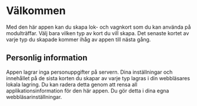 ﻿# Välkommen
Med den här appen kan du skapa lok- och vagnkort som du kan använda på modulträffar.
Välj bara vilken typ av kort du vill skapa.
Det senaste kortet av varje typ du skapade kommer ihåg av appen till nästa gång.

## Personlig information
Appen lagrar inga personuppgifter på servern.
Dina inställningar och innehållet på de sista korten du skapar av varje typ
lagras i din webbläsares lokala lagring.
Du kan radera detta genom att rensa all applikationsinformation för den här appen.
Du gör detta i dina egna webbläsarinställningar.
